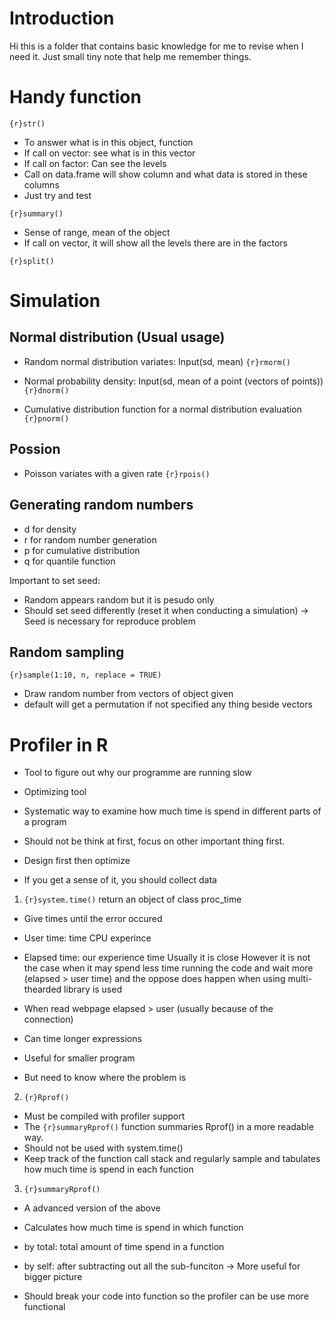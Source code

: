 
# Introduction
Hi this is a folder that contains basic knowledge for me to revise when I need it. Just small tiny note that help me remember things.

# Handy function

```{r}str()```
- To answer what is in this object, function
- If call on vector: see what is in this vector
- If call on factor: Can see the levels
- Call on data.frame will show column and what data is stored in these columns
- Just try and test

```{r}summary()```
- Sense of range, mean of the object
- If call on vector, it will show all the levels there are in the factors

```{r}split()```

# Simulation

## Normal distribution (Usual usage)
- Random normal distribution variates: Input(sd, mean)
```{r}rmorm()```

- Normal probability density: Input(sd, mean of a point (vectors of points))
```{r}dnorm()```

- Cumulative distribution function for a normal distribution evaluation 
```{r}pnorm()```

## Possion 
- Poisson variates with a given rate
```{r}rpois()```

## Generating random numbers

- d for density
- r for random number generation
- p for cumulative distribution
- q for quantile function

Important to set seed:
- Random appears random but it is pesudo only
- Should set seed differently (reset it when conducting a simulation) -> Seed is necessary for reproduce problem

## Random sampling

```{r}sample(1:10, n, replace = TRUE)```

- Draw random number from vectors of object given
- default will get a permutation if not specified any thing beside vectors


# Profiler in R
- Tool to figure out why our programme are running slow
- Optimizing tool
- Systematic way to examine how much time is spend in different parts of a program

- Should not be think at first, focus on other important thing first.
- Design first then optimize
- If you get a sense of it, you should collect data

1. ```{r}system.time()``` return an object of class proc_time
- Give times until the error occured
- User time: time CPU experince
- Elapsed time: our experience time
    Usually it is close 
    However it is not the case when it may spend less time running the code and wait more (elapsed > user time) and the oppose does happen when using multi-thearded library is used

- When read webpage elapsed > user (usually because of the connection)
- Can time longer expressions

- Useful for smaller program
- But need to know where the problem is

2. ```{r}Rprof()``` 
- Must be compiled with profiler support 
- The ```{r}summaryRprof()``` function summaries Rprof() in a more readable way.
- Should not be used with system.time()
- Keep track of the function call stack and regularly sample and tabulates how much time is spend in each function

3. ```{r}summaryRprof()```
- A advanced version of the above
- Calculates how much time is spend in which function

- by total: total amount of time spend in a function
- by self: after subtracting out all the sub-funciton -> More useful for bigger picture

- Should break your code into function so the profiler can be use more functional


